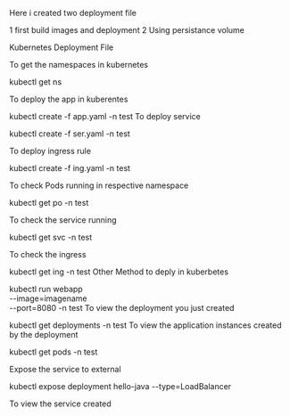 Here i created two deployment file

1 first build images and deployment
2 Using persistance volume


Kubernetes Deployment File

To get the namespaces in kubernetes

kubectl get ns

To deploy the app in kuberentes

kubectl create -f app.yaml -n test
To deploy service

kubectl create -f ser.yaml -n test

To deploy ingress rule

kubectl create -f ing.yaml -n test

To check Pods running in respective namespace

kubectl get po -n test

To check the service running

kubectl get svc -n test

To check the ingress

kubectl get ing -n test
Other Method to deply in kuberbetes

kubectl run webapp \
  --image=imagename\
  --port=8080 -n test
To view the deployment you just created

kubectl get deployments -n test
To view the application instances created by the deployment

kubectl get pods -n test

Expose the service to external

kubectl expose deployment hello-java --type=LoadBalancer

To view the service created
